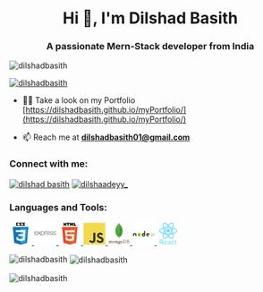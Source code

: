 <h1 align="center">Hi 👋, I'm Dilshad Basith</h1>
<h3 align="center">A passionate Mern-Stack developer from India</h3>


<p align="left"> <img src="https://komarev.com/ghpvc/?username=dilshadbasith&label=Profile%20views&color=0e75b6&style=flat" alt="dilshadbasith" /> </p>

<p align="left"> <a href="https://github.com/ryo-ma/github-profile-trophy"><img src="https://github-profile-trophy.vercel.app/?username=dilshadbasith" alt="dilshadbasith" /></a> </p>

- 👨‍💻 Take a look on my Portfolio [https://dilshadbasith.github.io/myPortfolio/](https://dilshadbasith.github.io/myPortfolio/)

- 📫 Reach me at **dilshadbasith01@gmail.com**

<h3 align="left">Connect with me:</h3>
<p align="left">
<a href="https://linkedin.com/in/dilshad basith" target="blank"><img align="center" src="https://raw.githubusercontent.com/rahuldkjain/github-profile-readme-generator/master/src/images/icons/Social/linked-in-alt.svg" alt="dilshad basith" height="30" width="40" /></a>
<a href="https://instagram.com/dilshaadeyy_" target="blank"><img align="center" src="https://raw.githubusercontent.com/rahuldkjain/github-profile-readme-generator/master/src/images/icons/Social/instagram.svg" alt="dilshaadeyy_" height="30" width="40" /></a>
</p>

<h3 align="left">Languages and Tools:</h3>
<p align="left"> <a href="https://www.w3schools.com/css/" target="_blank" rel="noreferrer"> <img src="https://raw.githubusercontent.com/devicons/devicon/master/icons/css3/css3-original-wordmark.svg" alt="css3" width="40" height="40"/> </a> <a href="https://expressjs.com" target="_blank" rel="noreferrer"> <img src="https://raw.githubusercontent.com/devicons/devicon/master/icons/express/express-original-wordmark.svg" alt="express" width="40" height="40"/> </a> <a href="https://www.w3.org/html/" target="_blank" rel="noreferrer"> <img src="https://raw.githubusercontent.com/devicons/devicon/master/icons/html5/html5-original-wordmark.svg" alt="html5" width="40" height="40"/> </a> <a href="https://developer.mozilla.org/en-US/docs/Web/JavaScript" target="_blank" rel="noreferrer"> <img src="https://raw.githubusercontent.com/devicons/devicon/master/icons/javascript/javascript-original.svg" alt="javascript" width="40" height="40"/> </a> <a href="https://www.mongodb.com/" target="_blank" rel="noreferrer"> <img src="https://raw.githubusercontent.com/devicons/devicon/master/icons/mongodb/mongodb-original-wordmark.svg" alt="mongodb" width="40" height="40"/> </a> <a href="https://nodejs.org" target="_blank" rel="noreferrer"> <img src="https://raw.githubusercontent.com/devicons/devicon/master/icons/nodejs/nodejs-original-wordmark.svg" alt="nodejs" width="40" height="40"/> </a> <a href="https://reactjs.org/" target="_blank" rel="noreferrer"> <img src="https://raw.githubusercontent.com/devicons/devicon/master/icons/react/react-original-wordmark.svg" alt="react" width="40" height="40"/> </a> </p>

<p><img align="left" src="https://github-readme-stats.vercel.app/api/top-langs?username=dilshadbasith&show_icons=true&locale=en&layout=compact" alt="dilshadbasith" /></p>

<p>&nbsp;<img align="center" src="https://github-readme-stats.vercel.app/api?username=dilshadbasith&show_icons=true&locale=en" alt="dilshadbasith" /></p>

<p><img align="center" src="https://github-readme-streak-stats.herokuapp.com/?user=dilshadbasith&" alt="dilshadbasith" /></p>
